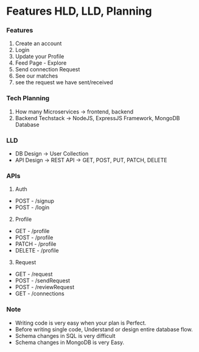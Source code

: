 # Features HLD, LLD, Planning

### Features
1. Create an account
2. Login
3. Update your Profile
4. Feed Page - Explore
5. Send connection Request
6. See our matches
7. see the request we have sent/received

### Tech Planning
1. How many Microservices -> frontend, backend
2. Backend Techstack -> NodeJS, ExpressJS Framework, MongoDB Database

### LLD
- DB Design -> User Collection
- API Design -> REST API -> GET, POST, PUT, PATCH, DELETE

### APIs
1. Auth
- POST - /signup
- POST - /login

2. Profile
- GET - /profile
- POST - /profile
- PATCH - /profile
- DELETE - /profile

3. Request
- GET - /request
- POST - /sendRequest
- POST - /reviewRequest
- GET - /connections

### Note
- Writing code is very easy when your plan is Perfect.
- Before writing single code, Understand or design entire database flow.
- Schema changes in SQL is very difficult
- Schema changes in MongoDB is very Easy.
